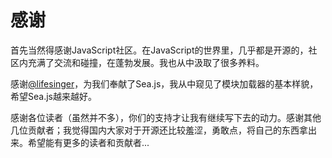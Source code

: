 # 感谢

首先当然得感谢JavaScript社区。在JavaScript的世界里，几乎都是开源的，社区内充满了交流和碰撞，在蓬勃发展。我也从中汲取了很多养料。

感谢[@lifesinger](https://github.com/lifesinger)，为我们奉献了Sea.js，我从中窥见了模块加载器的基本样貌，希望Sea.js越来越好。

感谢各位读者（虽然并不多），你们的支持才让我有继续写下去的动力。感谢其他几位贡献者；我觉得国内大家对于开源还比较羞涩，勇敢点，将自己的东西拿出来。希望能有更多的读者和贡献者...

